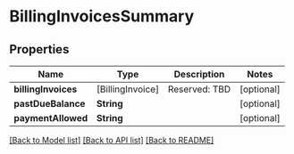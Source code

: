 # BillingInvoicesSummary

## Properties
Name | Type | Description | Notes
------------ | ------------- | ------------- | -------------
**billingInvoices** | [BillingInvoice] | Reserved: TBD | [optional] 
**pastDueBalance** | **String** |  | [optional] 
**paymentAllowed** | **String** |  | [optional] 

[[Back to Model list]](../README.md#documentation-for-models) [[Back to API list]](../README.md#documentation-for-api-endpoints) [[Back to README]](../README.md)


